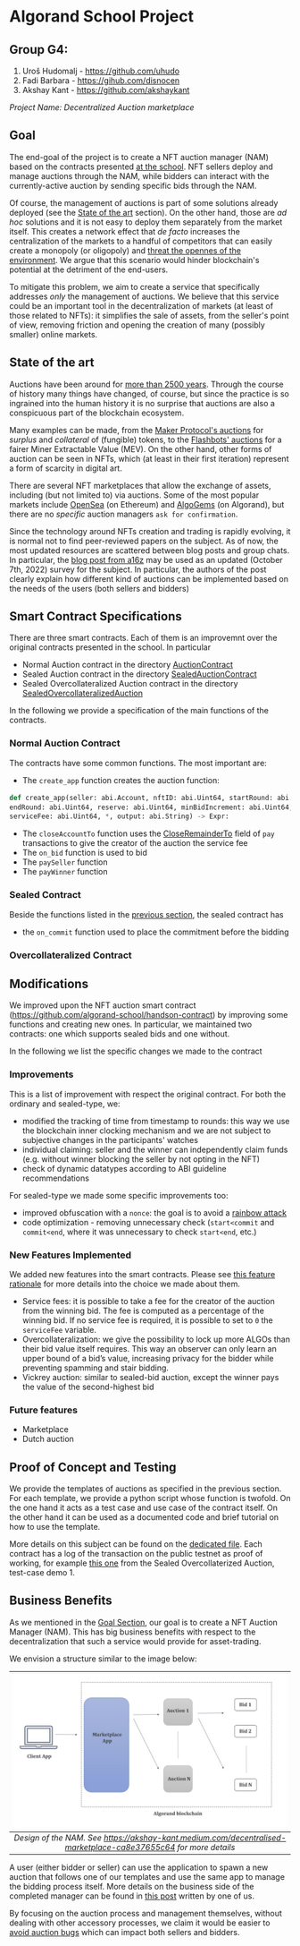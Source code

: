 # Algorand School Project

## Group G4: 
1. Uroš Hudomalj - https://github.com/uhudo
2. Fadi Barbara - https://gihub.com/disnocen
3. Akshay Kant - https://github.com/akshaykant

*Project Name: Decentralized Auction marketplace*

## Goal 

The end-goal of the project is to create a NFT auction manager (NAM) based on the contracts presented [at the school](https://github.com/algorand-school/handson-contract). NFT sellers deploy and manage auctions through the NAM, while bidders can interact with the currently-active auction by sending specific bids through the NAM.

Of course, the management of auctions is part of some solutions already deployed (see the [State of the art](#state-of-the-art) section). On the other hand, those are *ad hoc* solutions and it is not easy to deploy them separately from the market itself. This creates a network effect that *de facto* increases the centralization of the markets to a handful of competitors that can easily create a monopoly (or oligopoly) and [threat the opennes of the environment](https://www.fon.hum.uva.nl/rob/Courses/InformationInSpeech/CDROM/Literature/LOTwinterschool2006/szabo.best.vwh.net/ttps.html). We argue that this scenario would hinder blockchain's potential at the detriment of the end-users.

To mitigate this problem, we aim to create a service that specifically addresses *only* the management of auctions. We believe that this service could be an important tool in the decentralization of markets (at least of those related to NFTs): it simplifies the sale of assets, from the seller's point of view, removing friction and opening the creation of many (possibly smaller) online markets.

## State of the art
Auctions have been around for [more than 2500 years](https://www.econport.org/content/handbook/auctions/historyofauctions.html). Through the course of history many things have changed, of course, but since the practice is so ingrained into the human history it is no surprise that auctions are also a conspicuous part of the blockchain ecosystem.

Many examples can be made, from the [Maker Protocol's auctions](https://docs.makerdao.com/keepers/the-auctions-of-the-maker-protocol#auctions) for *surplus* and *collateral* of (fungible) tokens, to the [Flashbots' auctions](https://docs.flashbots.net/Flashbots-auction/overview/) for a fairer Miner Extractable Value (MEV).
On the other hand, other forms of auction can be seen in NFTs, which (at least in their first iteration) represent a form of scarcity in digital art. 

There are several NFT marketplaces that allow the exchange of assets, including (but not limited to) via auctions. Some of the most popular markets include [OpenSea](https://opensea.com) (on Ethereum) and [AlgoGems](https://www.algogems.io/) (on Algorand), but there are no _specific_ auction managers `ask for confirmation`.

Since the technology around NFTs creation and trading is rapidly evolving, it is normal not to find peer-reviewed papers on the subject. As of now, the most updated resources are scattered between blog posts and group chats. In particular, the [blog post from a16z](https://a16zcrypto.com/how-auction-theory-informs-implementations/) may be used as an updated (October 7th, 2022) survey for the subject. In particular, the authors of the post clearly explain how different kind of auctions can be implemented based on the needs of the users (both sellers and bidders)

## Smart Contract Specifications
There are three smart contracts. Each of them is an improvemnt over the original contracts presented in the school. In particular
- Normal Auction contract in the directory [AuctionContract](./AuctionContract)
- Sealed Auction contract in the directory [SealedAuctionContract](./SealedAuctionContract)
- Sealed Overcollateralized Auction contract in the directory [SealedOvercollateralizedAuction](./SealedOvercollateralizedAuction)

In the following we provide a specification of the main functions of the contracts.

### Normal Auction Contract

The contracts have some common functions. The most important are:

- The `create_app` function creates the auction function:
```python
def create_app(seller: abi.Account, nftID: abi.Uint64, startRound: abi.Uint64,
endRound: abi.Uint64, reserve: abi.Uint64, minBidIncrement: abi.Uint64,
serviceFee: abi.Uint64, *, output: abi.String) -> Expr:
```
- The `closeAccountTo` function uses the [CloseRemainderTo](https://developer.algorand.org/docs/get-details/transactions/transactions/#payment-transaction) field of `pay` transactions to give the creator of the auction the service fee
- The `on_bid` function is used to bid
- The `paySeller` function
- The `payWinner` function

### Sealed Contract
Beside the functions listed in the [previous section](#common-function), the sealed contract has 
- the `on_commit` function used to place the commitment before the bidding

### Overcollateralized Contract




## Modifications
We improved upon the NFT auction smart contract (https://github.com/algorand-school/handson-contract) by improving some functions and creating new ones. In particular, we maintained two contracts: one which supports sealed bids and one without.

In the following we list the specific changes we made to the contract

### Improvements

This is a list of improvement with respect the original contract. For both the ordinary and sealed-type, we:

- modified the tracking of time from timestamp to rounds: this way we use the blockchain inner clocking mechanism and we are not subject to subjective changes in the participants' watches
- individual claiming: seller and the winner can independently claim funds (e.g. without winner blocking the seller by not opting in the NFT) 
- check of dynamic datatypes according to ABI guideline recommendations

For sealed-type we made some specific improvements too:
- improved obfuscation with a `nonce`: the goal is to avoid a [rainbow attack](https://en.wikipedia.org/wiki/Rainbow_table)
- code optimization - removing unnecessary check (`start<commit` and `commit<end`, where it was unnecessary to check `start<end`, etc.)

### New Features Implemented

We added new features into the smart contracts. Please see [this feature rationale](./FEATURES.md) for more details into the choice we made about them.

- Service fees: it is possible to take a fee for the creator of the auction from the winning bid. The fee is computed as a percentage of the winning bid. If no service fee is required, it is possible to set to `0` the `serviceFee` variable. 
- Overcollateralization: we give the possibility to lock up more ALGOs than their bid value itself requires. This way an observer can only learn an upper bound of a bid’s value, increasing privacy for the bidder while preventing spamming and stair bidding.
- Vickrey auction: similar to sealed-bid auction, except the winner pays the value of the second-highest bid 


### Future features
- Marketplace 
- Dutch auction 

## Proof of Concept and Testing

We provide the templates of auctions as specified in the previous section. For each template, we provide a python script whose function is twofold. On the one hand it acts as a test case and use case of the contract itself. On the other hand it can be used as a documented code and brief tutorial on how to use the template. 

More details on this subject can be found on the [dedicated file](./NOTES.md). Each contract has a log of the transaction on the public testnet as proof of working, for example [this one](https://testnet.algoexplorer.io/tx/7QHRGXTWDCP4EWZU4ISZKXQBAWG2RKZKUNGGKPQ4J4XJLIQOPYPA) from the Sealed Overcollaterized Auction, test-case demo 1.


## Business Benefits

As we mentioned in the [Goal Section](#goal), our goal is to create a NFT Auction Manager (NAM). This has big business benefits with respect to the decentralization that such a service would provide for asset-trading. 

We envision a structure similar to the image below:

| ![NAM design](imgs/1__2oNtz4Vy47kqaDS7kmHFg.jpeg) | 
|:--:| 
| *Design of the NAM. See <https://akshay-kant.medium.com/decentralised-marketplace-ca8e37655c64> for more details* |

A user (either bidder or seller) can use the application to spawn a new auction that follows one of our templates and use the same app to manage the bidding process itself. More details on the business side of the completed manager can be found in [this post](https://akshay-kant.medium.com/decentralised-marketplace-ca8e37655c64) written by one of us.

By focusing on the auction process and management themselves, without dealing with other accessory processes, we claim it would be easier to [avoid auction bugs](https://twitter.com/0xInuarashi/status/1517674505975394304) which can impact both sellers and bidders.
